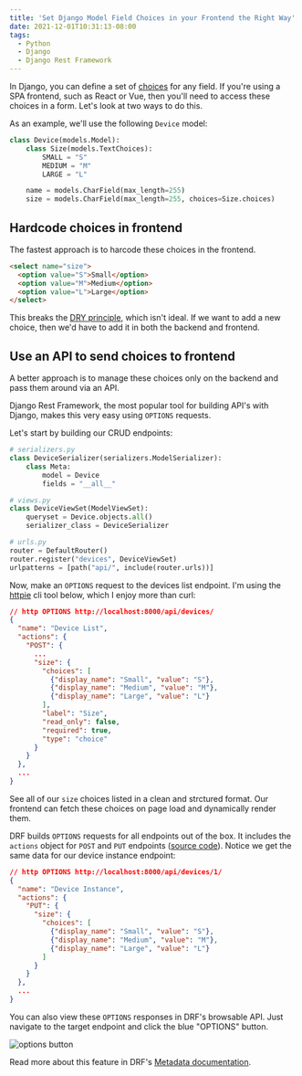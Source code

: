 ```yaml
---
title: 'Set Django Model Field Choices in your Frontend the Right Way'
date: 2021-12-01T10:31:13-08:00
tags:
  - Python
  - Django
  - Django Rest Framework
---
```


In Django, you can define a set of [choices](https://docs.djangoproject.com/en/3.2/ref/models/fields/#choices) for any field.
If you're using a SPA frontend, such as React or Vue, then you'll need to access these choices in a form. Let's look at two ways to do this.

As an example, we'll use the following `Device` model:

```python
class Device(models.Model):
    class Size(models.TextChoices):
        SMALL = "S"
        MEDIUM = "M"
        LARGE = "L"

    name = models.CharField(max_length=255)
    size = models.CharField(max_length=255, choices=Size.choices)
```

## Hardcode choices in frontend

The fastest approach is to harcode these choices in the frontend.

```html
<select name="size">
  <option value="S">Small</option>
  <option value="M">Medium</option>
  <option value="L">Large</option>
</select>
```

This breaks the [DRY principle](https://en.wikipedia.org/wiki/Don%27t_repeat_yourself), which isn't ideal. If we want to add a new choice, then we'd have to add it in both the backend and frontend.

## Use an API to send choices to frontend

A better approach is to manage these choices only on the backend and pass them around via an API.

Django Rest Framework, the most popular tool for building API's with Django, makes this very easy using `OPTIONS` requests.

Let's start by building our CRUD endpoints:

```python
# serializers.py
class DeviceSerializer(serializers.ModelSerializer):
    class Meta:
        model = Device
        fields = "__all__"

# views.py
class DeviceViewSet(ModelViewSet):
    queryset = Device.objects.all()
    serializer_class = DeviceSerializer

# urls.py
router = DefaultRouter()
router.register("devices", DeviceViewSet)
urlpatterns = [path("api/", include(router.urls))]
```

Now, make an `OPTIONS` request to the devices list endpoint. I'm using the [httpie](https://httpie.io/cli/) cli tool below, which I enjoy more than curl:

```json
// http OPTIONS http://localhost:8000/api/devices/
{
  "name": "Device List",
  "actions": {
    "POST": {
      ...
      "size": {
        "choices": [
          {"display_name": "Small", "value": "S"},
          {"display_name": "Medium", "value": "M"},
          {"display_name": "Large", "value": "L"}
        ],
        "label": "Size",
        "read_only": false,
        "required": true,
        "type": "choice"
      }
    }
  },
  ...
}
```

See all of our `size` choices listed in a clean and strctured format. Our frontend can fetch these choices on page load and dynamically render them.

DRF builds `OPTIONS` requests for all endpoints out of the box. It includes the `actions` object for `POST` and `PUT` endpoints ([source code](https://github.com/encode/django-rest-framework/blob/335054a5d36b352a58286b303b608b6bf48152f8/rest_framework/metadata.py#L79)). Notice we get the same data for our device instance endpoint:

```json
// http OPTIONS http://localhost:8000/api/devices/1/
{
  "name": "Device Instance",
  "actions": {
    "PUT": {
      "size": {
        "choices": [
          {"display_name": "Small", "value": "S"},
          {"display_name": "Medium", "value": "M"},
          {"display_name": "Large", "value": "L"}
        ]
      }
    }
  },
  ...
}
```

You can also view these `OPTIONS` responses in DRF's browsable API. Just navigate to the target endpoint and click the blue "OPTIONS" button.

![options button](/options-button.png)

Read more about this feature in DRF's [Metadata documentation](https://www.django-rest-framework.org/api-guide/metadata/).
